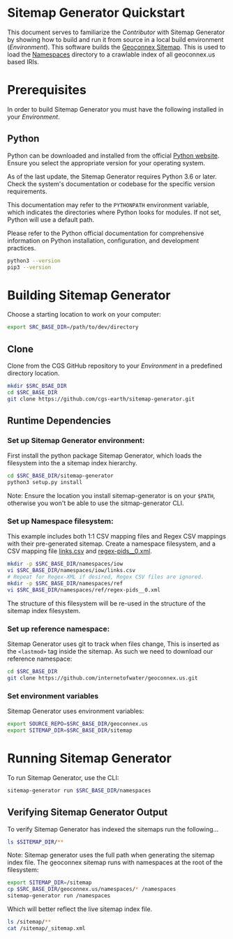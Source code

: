 # Sitemap Generator Quickstart

This document serves to familiarize the *Contributor* with Sitemap Generator by showing how to build and run it from source in a local build environment (*Environment*). This software builds the [Geoconnex Sitemap](https://geoconnex.us/iow/sitemap). This is used to load the [Namespaces](/namespaces/) directory to a crawlable index of all geoconnex.us based IRIs.

# Prerequisites

In order to build Sitemap Generator you must have the following installed in your *Environment*. 

## Python
Python can be downloaded and installed from the official [Python website](https://python.org/). Ensure you select the appropriate version for your operating system.

As of the last update, the Sitemap Generator requires Python 3.6 or later. Check the system's documentation or codebase for the specific version requirements.

This documentation may refer to the ``PYTHONPATH`` environment variable, which indicates the directories where Python looks for modules. If not set, Python will use a default path.

Please refer to the Python official documentation for comprehensive information on Python installation, configuration, and development practices.

```bash
python3 --version
pip3 --version
```

# Building Sitemap Generator

Choose a starting location to work on your computer:

```bash
export SRC_BASE_DIR=/path/to/dev/directory
```

## Clone
Clone from the CGS GitHub repository to your *Environment* in a predefined directory location.

```bash
mkdir $SRC_BSAE_DIR
cd $SRC_BASE_DIR
git clone https://github.com/cgs-earth/sitemap-generator.git
```

## Runtime Dependencies

### Set up Sitemap Generator environment:

First install the python package Sitemap Generator, which loads the filesystem into the a sitemap index hierarchy.

```bash
cd $SRC_BASE_DIR/sitemap-generator
python3 setup.py install
```

Note: Ensure the location you install sitemap-generator is on your `$PATH`, otherwise you
won't be able to use the sitmap-generator CLI.

### Set up Namespace filesystem:
This example includes both 1:1 CSV mapping files and Regex CSV mappings with their pre-generated sitemap.
Create a namespace filesystem, and a CSV mapping file [links.csv](links.csv) and [regex-pids__0.xml](regex-pids__0.xml).

```bash
mkdir -p $SRC_BASE_DIR/namespaces/iow
vi $SRC_BASE_DIR/namespaces/iow/links.csv
# Repeat for Regex-XML if desired, Regex CSV files are ignored.
mkdir -p $SRC_BASE_DIR/namespaces/ref
vi $SRC_BASE_DIR/namespaces/ref/regex-pids__0.xml
```

The structure of this filesystem will be re-used in the structure of the sitemap index filesystem.

### Set up reference namespace:
Sitemap Generator uses git to track when files change, This is inserted as the `<lastmod>` tag inside the sitemap.
As such we need to download our reference namespace:

```bash
cd $SRC_BASE_DIR
git clone https://github.com/internetofwater/geoconnex.us.git
```

### Set environment variables

Sitemap Generator uses environment variables:

```bash
export SOURCE_REPO=$SRC_BASE_DIR/geoconnex.us
export SITEMAP_DIR=$SRC_BASE_DIR/sitemap
```

# Running Sitemap Generator

To run Sitemap Generator, use the CLI:

```bash
sitemap-generator run $SRC_BASE_DIR/namespaces
```

## Verifying Sitemap Generator Output

To verify Sitemap Generator has indexed the sitemaps run the following...

```bash
ls $SITEMAP_DIR/**
```

Note: Sitemap generator uses the full path when generating the sitemap index file.
The geoconnex sitemap runs with namespaces at the root of the filesystem:

```bash
export SITEMAP_DIR=/sitemap
cp $SRC_BASE_DIR/geoconnex.us/namespaces/* /namespaces
sitemap-generator run /namespaces
```

Which will better reflect the live sitemap index file.

```bash
ls /sitemap/**
cat /sitemap/_sitemap.xml
```
